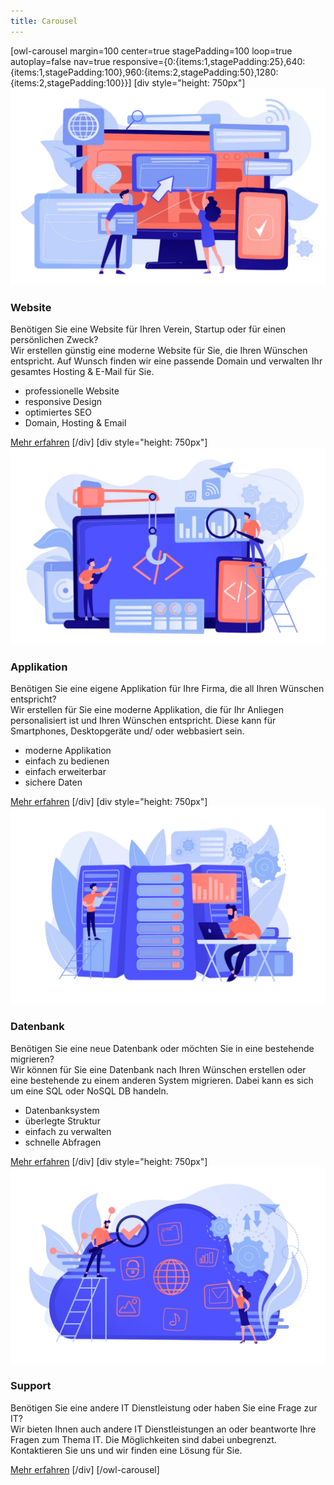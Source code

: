 ```yaml
---
title: Carousel
---
```


[owl-carousel margin=100 center=true stagePadding=100 loop=true autoplay=false nav=true responsive={0:{items:1,stagePadding:25},640:{items:1,stagePadding:100},960:{items:2,stagePadding:50},1280:{items:2,stagePadding:100}}]
[div style="height: 750px"]
![Website](../01.website/website.webp)
### Website
Benötigen Sie eine Website für Ihren Verein, Startup oder für einen persönlichen Zweck?  
Wir erstellen günstig eine moderne Website für Sie, die Ihren Wünschen entspricht. Auf Wunsch finden wir eine passende Domain und verwalten Ihr gesamtes Hosting & E-Mail für Sie.
- professionelle Website
- responsive Design
- optimiertes SEO
- Domain, Hosting & Email

[Mehr erfahren](/dienstleistungen/website?classes=btn,btn-secondary,btn-lg)
[/div]
[div style="height: 750px"]
![Applikation](../02.applikation/application.webp)
### Applikation
Benötigen Sie eine eigene Applikation für Ihre Firma, die all Ihren Wünschen entspricht?  
Wir erstellen für Sie eine moderne Applikation, die für Ihr Anliegen personalisiert ist und Ihren Wünschen entspricht. Diese kann für Smartphones, Desktopgeräte und/ oder webbasiert sein.
- moderne Applikation
- einfach zu bedienen
- einfach erweiterbar
- sichere Daten

[Mehr erfahren](/dienstleistungen/applikation?classes=btn,btn-secondary,btn-lg)
[/div]
[div style="height: 750px"]
![Datenbank](../03.datenbank/database.webp)
### Datenbank
Benötigen Sie eine neue Datenbank oder möchten Sie in eine bestehende migrieren?  
Wir können für Sie eine Datenbank nach Ihren Wünschen erstellen oder eine bestehende zu einem anderen System migrieren. Dabei kann es sich um eine SQL oder NoSQL DB handeln.
- Datenbanksystem
- überlegte Struktur
- einfach zu verwalten
- schnelle Abfragen

[Mehr erfahren](/dienstleistungen/datenbank?classes=btn,btn-secondary,btn-lg)
[/div]
[div style="height: 750px"]
![Support](../04.support/support.webp)
### Support
Benötigen Sie eine andere IT Dienstleistung oder haben Sie eine Frage zur IT?  
Wir bieten Ihnen auch andere IT Dienstleistungen an oder beantworte Ihre Fragen zum Thema IT. Die Möglichkeiten sind dabei unbegrenzt. Kontaktieren Sie uns und wir finden eine Lösung für Sie.

[Mehr erfahren](/dienstleistungen/support?classes=btn,btn-secondary,btn-lg)
[/div]
[/owl-carousel]
